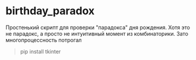 # birthday_paradox
Простенький скрипт для проверки "парадокса" дня рождения. Хотя это не парадокс, а просто не интуитивный момент из комбинаторики. Зато многопроцессность потрогал
>pip install tkinter
